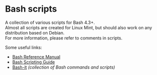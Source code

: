 # Bash scripts

A collection of various scripts for Bash 4.3+.</br>
Almost all scripts are created for Linux Mint,
but should also work on any distribution based on Debian.</br>
For more information, please refer to comments in scripts.


Some useful links:</br>
- [Bash Reference Manual](https://www.gnu.org/software/bash/manual/html_node/index.html)
- [Bash Scripting Guide](http://www.tldp.org/LDP/abs/html/index.html)
- [Bash-it](https://github.com/Bash-it/bash-it) *(collection of Bash commands and scripts)*
